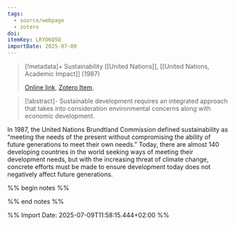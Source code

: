```yaml
---
tags:
  - source/webpage
  - zotero
doi: 
itemKey: LRYD6Q5Q
importDate: 2025-07-09
---
```

>[!metadata]+
> Sustainability
> [[United Nations]], 
> [[United Nations, Academic Impact]] (1987)
> 
> [Online link](https://www.un.org/en/academic-impact/sustainability), [Zotero Item](zotero://select/library/items/LRYD6Q5Q),

>[!abstract]-
>Sustainable development requires an integrated approach that takes into consideration environmental concerns along with economic development.  

In 1987, the United Nations Brundtland Commission defined sustainability as “meeting the needs of the present without compromising the ability of future generations to meet their own needs.” Today, there are almost 140 developing countries in the world seeking ways of meeting their development needs, but with the increasing threat of climate change, concrete efforts must be made to ensure development today does not negatively affect future generations.

%% begin notes %%

%% end notes %%

%% Import Date: 2025-07-09T11:58:15.444+02:00 %%
